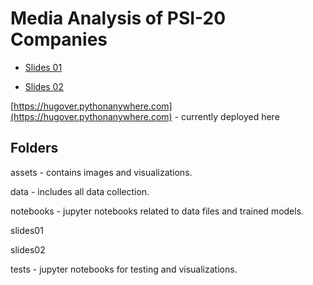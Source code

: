 # Media Analysis of PSI-20 Companies

- [Slides 01](https://hugoverissimo21.github.io/FCD-project/slides01)

- [Slides 02](https://hugoverissimo21.github.io/FCD-project/slides02)

[https://hugover.pythonanywhere.com](https://hugover.pythonanywhere.com) - currently deployed here

## Folders

assets - contains images and visualizations.

data - includes all data collection.

notebooks - jupyter notebooks related to data files and trained models.

slides01

slides02

tests - jupyter notebooks for testing and visualizations.

